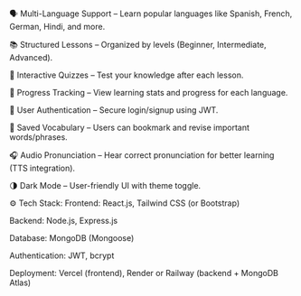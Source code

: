 🗣️ Multi-Language Support – Learn popular languages like Spanish, French, German, Hindi, and more.

📚 Structured Lessons – Organized by levels (Beginner, Intermediate, Advanced).

🧠 Interactive Quizzes – Test your knowledge after each lesson.

🔖 Progress Tracking – View learning stats and progress for each language.

🔐 User Authentication – Secure login/signup using JWT.

📝 Saved Vocabulary – Users can bookmark and revise important words/phrases.

🎧 Audio Pronunciation – Hear correct pronunciation for better learning (TTS integration).

🌗 Dark Mode – User-friendly UI with theme toggle.

⚙️ Tech Stack:
Frontend: React.js, Tailwind CSS (or Bootstrap)

Backend: Node.js, Express.js

Database: MongoDB (Mongoose)

Authentication: JWT, bcrypt

Deployment: Vercel (frontend), Render or Railway (backend + MongoDB Atlas)

